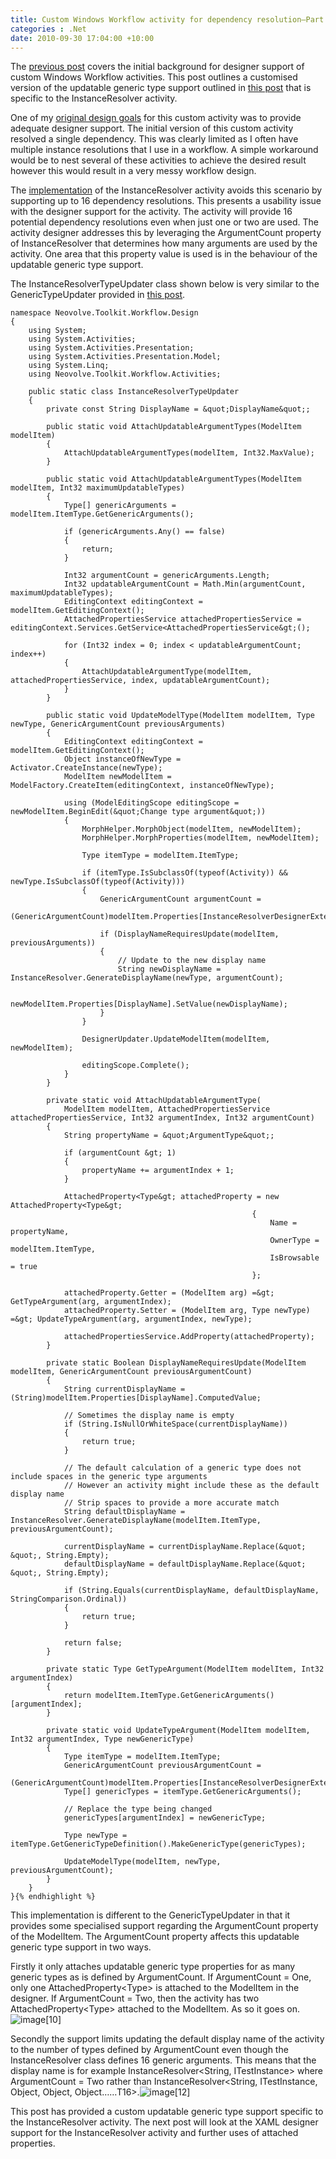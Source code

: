 ```yaml
---
title: Custom Windows Workflow activity for dependency resolution–Part 5
categories : .Net
date: 2010-09-30 17:04:00 +10:00
---
```


The [previous post][0] covers the initial background for designer support of custom Windows Workflow activities. This post outlines a customised version of the updatable generic type support outlined in [this post][1] that is specific to the InstanceResolver activity.

One of my [original design goals][2] for this custom activity was to provide adequate designer support. The initial version of this custom activity resolved a single dependency. This was clearly limited as I often have multiple instance resolutions that I use in a workflow. A simple workaround would be to nest several of these activities to achieve the desired result however this would result in a very messy workflow design.

The [implementation][3] of the InstanceResolver activity avoids this scenario by supporting up to 16 dependency resolutions. This presents a usability issue with the designer support for the activity. The activity will provide 16 potential dependency resolutions even when just one or two are used. The activity designer addresses this by leveraging the ArgumentCount property of InstanceResolver that determines how many arguments are used by the activity. One area that this property value is used is in the behaviour of the updatable generic type support.

The InstanceResolverTypeUpdater class shown below is very similar to the GenericTypeUpdater provided in [this post][1]. 

    namespace Neovolve.Toolkit.Workflow.Design
    {
        using System;
        using System.Activities;
        using System.Activities.Presentation;
        using System.Activities.Presentation.Model;
        using System.Linq;
        using Neovolve.Toolkit.Workflow.Activities;
     
        public static class InstanceResolverTypeUpdater
        {
            private const String DisplayName = &quot;DisplayName&quot;;
    
            public static void AttachUpdatableArgumentTypes(ModelItem modelItem)
            {
                AttachUpdatableArgumentTypes(modelItem, Int32.MaxValue);
            }
    
            public static void AttachUpdatableArgumentTypes(ModelItem modelItem, Int32 maximumUpdatableTypes)
            {
                Type[] genericArguments = modelItem.ItemType.GetGenericArguments();
    
                if (genericArguments.Any() == false)
                {
                    return;
                }
    
                Int32 argumentCount = genericArguments.Length;
                Int32 updatableArgumentCount = Math.Min(argumentCount, maximumUpdatableTypes);
                EditingContext editingContext = modelItem.GetEditingContext();
                AttachedPropertiesService attachedPropertiesService = editingContext.Services.GetService<AttachedPropertiesService&gt;();
    
                for (Int32 index = 0; index < updatableArgumentCount; index++)
                {
                    AttachUpdatableArgumentType(modelItem, attachedPropertiesService, index, updatableArgumentCount);
                }
            }
    
            public static void UpdateModelType(ModelItem modelItem, Type newType, GenericArgumentCount previousArguments)
            {
                EditingContext editingContext = modelItem.GetEditingContext();
                Object instanceOfNewType = Activator.CreateInstance(newType);
                ModelItem newModelItem = ModelFactory.CreateItem(editingContext, instanceOfNewType);
    
                using (ModelEditingScope editingScope = newModelItem.BeginEdit(&quot;Change type argument&quot;))
                {
                    MorphHelper.MorphObject(modelItem, newModelItem);
                    MorphHelper.MorphProperties(modelItem, newModelItem);
    
                    Type itemType = modelItem.ItemType;
    
                    if (itemType.IsSubclassOf(typeof(Activity)) && newType.IsSubclassOf(typeof(Activity)))
                    {
                        GenericArgumentCount argumentCount =
                            (GenericArgumentCount)modelItem.Properties[InstanceResolverDesignerExtension.Arguments].ComputedValue;
    
                        if (DisplayNameRequiresUpdate(modelItem, previousArguments))
                        {
                            // Update to the new display name
                            String newDisplayName = InstanceResolver.GenerateDisplayName(newType, argumentCount);
    
                            newModelItem.Properties[DisplayName].SetValue(newDisplayName);
                        }
                    }
    
                    DesignerUpdater.UpdateModelItem(modelItem, newModelItem);
    
                    editingScope.Complete();
                }
            }
    
            private static void AttachUpdatableArgumentType(
                ModelItem modelItem, AttachedPropertiesService attachedPropertiesService, Int32 argumentIndex, Int32 argumentCount)
            {
                String propertyName = &quot;ArgumentType&quot;;
    
                if (argumentCount &gt; 1)
                {
                    propertyName += argumentIndex + 1;
                }
    
                AttachedProperty<Type&gt; attachedProperty = new AttachedProperty<Type&gt;
                                                          {
                                                              Name = propertyName, 
                                                              OwnerType = modelItem.ItemType, 
                                                              IsBrowsable = true
                                                          };
    
                attachedProperty.Getter = (ModelItem arg) =&gt; GetTypeArgument(arg, argumentIndex);
                attachedProperty.Setter = (ModelItem arg, Type newType) =&gt; UpdateTypeArgument(arg, argumentIndex, newType);
    
                attachedPropertiesService.AddProperty(attachedProperty);
            }
    
            private static Boolean DisplayNameRequiresUpdate(ModelItem modelItem, GenericArgumentCount previousArgumentCount)
            {
                String currentDisplayName = (String)modelItem.Properties[DisplayName].ComputedValue;
    
                // Sometimes the display name is empty
                if (String.IsNullOrWhiteSpace(currentDisplayName))
                {
                    return true;
                }
    
                // The default calculation of a generic type does not include spaces in the generic type arguments
                // However an activity might include these as the default display name
                // Strip spaces to provide a more accurate match
                String defaultDisplayName = InstanceResolver.GenerateDisplayName(modelItem.ItemType, previousArgumentCount);
    
                currentDisplayName = currentDisplayName.Replace(&quot; &quot;, String.Empty);
                defaultDisplayName = defaultDisplayName.Replace(&quot; &quot;, String.Empty);
    
                if (String.Equals(currentDisplayName, defaultDisplayName, StringComparison.Ordinal))
                {
                    return true;
                }
    
                return false;
            }
    
            private static Type GetTypeArgument(ModelItem modelItem, Int32 argumentIndex)
            {
                return modelItem.ItemType.GetGenericArguments()[argumentIndex];
            }
    
            private static void UpdateTypeArgument(ModelItem modelItem, Int32 argumentIndex, Type newGenericType)
            {
                Type itemType = modelItem.ItemType;
                GenericArgumentCount previousArgumentCount =
                    (GenericArgumentCount)modelItem.Properties[InstanceResolverDesignerExtension.Arguments].ComputedValue;
                Type[] genericTypes = itemType.GetGenericArguments();
    
                // Replace the type being changed
                genericTypes[argumentIndex] = newGenericType;
    
                Type newType = itemType.GetGenericTypeDefinition().MakeGenericType(genericTypes);
    
                UpdateModelType(modelItem, newType, previousArgumentCount);
            }
        }
    }{% endhighlight %}

This implementation is different to the GenericTypeUpdater in that it provides some specialised support regarding the ArgumentCount property of the ModelItem. The ArgumentCount property affects this updatable generic type support in two ways. 

Firstly it only attaches updatable generic type properties for as many generic types as is defined by ArgumentCount. If ArgumentCount = One, only one AttachedProperty<Type&gt; is attached to the ModelItem in the designer. If ArgumentCount = Two, then the activity has two AttachedProperty<Type&gt; attached to the ModelItem. As so it goes on.![image[10]][4]

Secondly the support limits updating the default display name of the activity to the number of types defined by ArgumentCount even though the InstanceResolver class defines 16 generic arguments. This means that the display name is for example InstanceResolver<String, ITestInstance&gt; where ArgumentCount = Two rather than InstanceResolver<String, ITestInstance, Object, Object, Object……T16&gt;.![image[12]][5]

This post has provided a custom updatable generic type support specific to the InstanceResolver activity. The next post will look at the XAML designer support for the InstanceResolver activity and further uses of attached properties.

[0]: /post/2010/09/30/Custom-Windows-Workflow-activity-for-dependency-resolutione28093Part-4.aspx
[1]: /post/2010/09/30/Creating-updatable-generic-Windows-Workflow-activities.aspx
[2]: /post/2010/09/16/Custom-Windows-Workflow-activity-for-dependency-resolutione28093Part-1.aspx
[3]: /post/2010/09/30/Custom-Windows-Workflow-activity-for-dependency-resolutione28093Part-3.aspx
[4]: //blogfiles/image%5B10%5D.png
[5]: //blogfiles/image%5B12%5D.png
